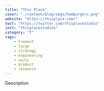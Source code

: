 ```yaml
---
title: "This Place"
cover: "./content/blog/imgs/hamburgers.png"
website: "https://thisplace.com/"
twit: "https://twitter.com/thisplacestudio"
inst: "thisplacestudios"
category: "T"
tags:
    - Fremont
    - large
    - strategy
    - engineering
    - ux/ui
    - product
    - research
---
```


Description
